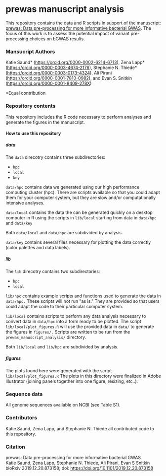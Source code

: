 # prewas manuscript analysis

This repository contains the data and R scripts in support of the manuscript: [prewas: Data pre-processing for more informative bacterial GWAS](https://www.biorxiv.org/content/10.1101/2019.12.20.873158v1). The focus of this work is to assess the potential impact of variant pre-processing choices on bGWAS results.  
  
### Mansucript Authors
Katie Saund* (https://orcid.org/0000-0002-6214-6713), Zena Lapp* (https://orcid.org/0000-0003-4674-2176), Stephanie N. Thiede* (https://orcid.org/0000-0003-0173-4324), Ali Pirani (https://orcid.org/0000-0001-7810-0982), and Evan S. Snitkin (https://orcid.org/0000-0001-8409-278X)

\*Equal contribution 

### Repository contents
This repository includes the R code necessary to perform analyses and generate the figures in the manuscript.  

#### How to use this repository
##### data
The `data` direcotry contains three subdirectories: 

* `hpc`
* `local` 
* `key`

`data/hpc` contains data we generated using our high performance computing cluster (hpc). There are scripts available so that you could adapt them for your computer system, but they are slow and/or computationally intensive analyses.

`data/local` contains the data the can be generated quickly on a desktop computer in R using the scripts in `lib/local` starting from data in `data/hpc` and `data/key`

Both `data/local` and `data/hpc` are subdivided by analysis. 

`data/key` contains several files necessary for plotting the data correctly (color palettes and data labels). 
##### lib
The `lib` direcotry contains two subdirectories: 

* `hpc`
* `local` 

`lib/hpc` contains example scripts and functions used to generate the data in `data/hpc.` These scripts will not run "as is." They are provided so that users could adapt the code to their particular computer system. 

`lib/local` contains scripts to perform any data analysis necessary to convert data in `data/hpc` into a form ready to be plotted. The script `lib/local/plot_figures.R` will use the provided data in `data/` to generate the figures in `figures/.` Scripts are written to be run from the `prewas_manuscript_analysis/` directory.

Both `lib/local` and `lib/hpc` are subdivided by analysis. 

##### figures
The plots found here were generated with the script `lib/local/plot_figures.R` The plots in this directory were finalized in Adobe Illustrator (joining panels together into one figure, resizing, etc..). 

### Sequence data  
All genome sequences available on NCBI (see Table S1). 
  
### Contributors    
Katie Saund, Zena Lapp, and Stephanie N. Thiede all contributed code to this repository. 

### Citation
prewas: Data pre-processing for more informative bacterial GWAS  
Katie Saund, Zena Lapp, Stephanie N. Thiede, Ali Pirani, Evan S Snitkin  
bioRxiv 2019.12.20.873158; doi: https://doi.org/10.1101/2019.12.20.873158  
